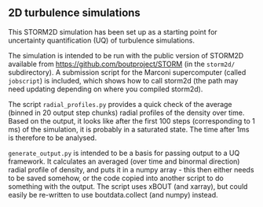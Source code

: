 2D turbulence simulations
-------------------------

This STORM2D simulation has been set up as a starting point for uncertainty
quantification (UQ) of turbulence simulations.

The simulation is intended to be run with the public version of STORM2D available from
https://github.com/boutproject/STORM (in the `storm2d/` subdirectory). A submission
script for the Marconi supercomputer (called `jobscript`) is included, which shows how
to call storm2d (the path may need updating depending on where you compiled storm2d).

The script `radial_profiles.py` provides a quick check of the average (binned in 20
output step chunks) radial profiles of the density over time. Based on the output, it
looks like after the first 100 steps (corresponding to 1 ms) of the simulation, it is
probably in a saturated state. The time after 1ms is therefore to be analysed.

`generate_output.py` is intended to be a basis for passing output to a UQ framework. It
calculates an averaged (over time and binormal direction) radial profile of density, and
puts it in a numpy array - this then either needs to be saved somehow, or the code
copied into another script to do something with the output. The script uses xBOUT (and
xarray), but could easily be re-written to use boutdata.collect (and numpy) instead.
